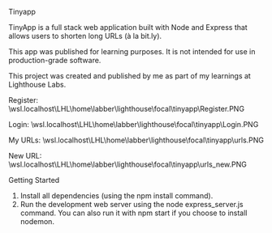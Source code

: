 Tinyapp

TinyApp is a full stack web application built with Node and Express that allows users to shorten long URLs (à la bit.ly).




This app was published for learning purposes. It is not intended for use in production-grade software.

This project was created and published by me as part of my learnings at Lighthouse Labs.

Register: \\wsl.localhost\LHL\home\labber\lighthouse\focal\tinyapp\Register.PNG

Login: \\wsl.localhost\LHL\home\labber\lighthouse\focal\tinyapp\Login.PNG

My URLs: \\wsl.localhost\LHL\home\labber\lighthouse\focal\tinyapp\urls.PNG

New URL: \\wsl.localhost\LHL\home\labber\lighthouse\focal\tinyapp\urls_new.PNG

Getting Started

1) Install all dependencies (using the npm install command).
2) Run the development web server using the node express_server.js command. You can also run it with npm start if you choose to install nodemon.
